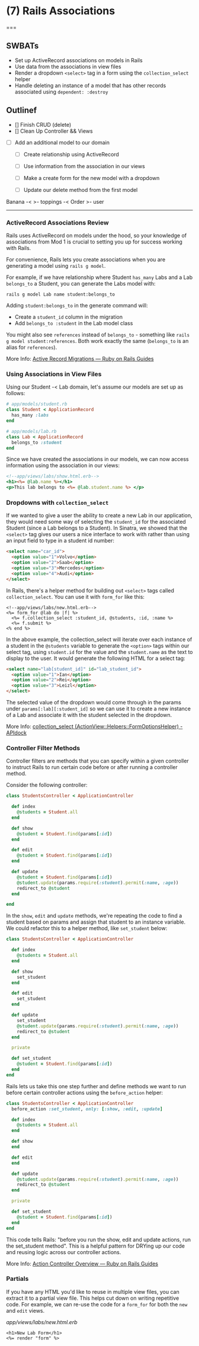 # (7) Rails Associations
===

## SWBATs
- Set up ActiveRecord associations on models in Rails
- Use data from the associations in view files
- Render a dropdown `<select>` tag in a form using the `collection_select` helper
- Handle deleting an instance of a model that has other records associated using `dependent: :destroy`

## Outlinef
- [] Finish CRUD (delete)
- [] Clean Up Controller && Views
- [ ] Add an additional model to our domain
  - [ ] Create relationship using ActiveRecord
  - [ ] Use information from the association in our views
  - [ ] Make a create form for the new model with a dropdown
  - [ ] Update our delete method from the first model




Banana -< >- toppings
       -< Order >-  user







  ----------------------------------------------------------------------------------------

### ActiveRecord Associations Review

Rails uses ActiveRecord on models under the hood, so your knowledge of associations from Mod 1 is crucial to setting you up for success working with Rails. 

For convenience, Rails lets you create associations when you are generating a model using `rails g model`. 

For example, if we have relationship where Student `has_many` Labs and a Lab `belongs_to` a Student, you can generate the Labs model with: 

`rails g model Lab name student:belongs_to`

Adding `student:belongs_to` in the generate command will:
- Create a `student_id` column in the migration
- Add `belongs_to :student` in the Lab model class
 
You might also see `references` instead of `belongs_to` - something like `rails g model student:references`. Both work exactly the same (`belongs_to` is an alias for `references`). 

More Info: [Active Record Migrations — Ruby on Rails Guides](https://guides.rubyonrails.org/active_record_migrations.html#creating-a-standalone-migration)

### Using Associations in View Files

Using our Student -< Lab domain, let's assume our models are set up as follows:

```rb
# app/models/student.rb
class Student < ApplicationRecord
  has_many :labs
end

# app/models/lab.rb
class Lab < ApplicationRecord
  belongs_to :student
end
```

Since we have created the associations in our models, we can now access information using the association in our views:

```html.erb
<!--app/views/labs/show.html.erb-->
<h1><%= @lab.name %></h1>
<p>This lab belongs to <%= @lab.student.name %> </p>
```

### Dropdowns with `collection_select`

If we wanted to give a user the ability to create a new Lab in our application, they would need some way of selecting the `student_id` for the associated Student (since a Lab belongs to a Student). In Sinatra, we showed that the `<select>` tag gives our users a nice interface to work with rather than using an input field to type in a student id number:

```html
<select name="car_id">
  <option value="1">Volvo</option>
  <option value="2">Saab</option>
  <option value="3">Mercedes</option>
  <option value="4">Audi</option>
</select>
```

In Rails, there's a helper method for building out `<select>` tags called `collection_select`. You can use it with `form_for` like this:

```erb
<!--app/views/labs/new.html.erb-->
<%= form_for @lab do |f| %>
  <%= f.collection_select :student_id, @students, :id, :name %>
  <%= f.submit %>
<% end %>
```

In the above example, the collection_select will iterate over each instance of a student in the `@students` variable to generate the `<option>` tags within our select tag, using `student.id` for the value and the `student.name` as the text to display to the user. It would generate the following HTML for a select tag:

```html
<select name="lab[student_id]" id="lab_student_id">
  <option value="1">Ian</option>
  <option value="2">Rei</option>
  <option value="3">Leizl</option>
</select>
```

The selected value of the dropdown would come through in the params under `params[:lab][:student_id]` so we can use it to create a new instance of a Lab and associate it with the student selected in the dropdown.

More Info: [collection_select (ActionView::Helpers::FormOptionsHelper) - APIdock](https://apidock.com/rails/ActionView/Helpers/FormOptionsHelper/collection_select)


### Controller Filter Methods

Controller filters are methods that you can specify within a given controller to instruct Rails to run certain code before or after running a controller method.

Consider the following controller:

```rb
class StudentsController < ApplicationController

  def index
    @students = Student.all
  end

  def show
    @student = Student.find(params[:id])
  end

  def edit
    @student = Student.find(params[:id])
  end

  def update
    @student = Student.find(params[:id])
    @student.update(params.require(:student).permit(:name, :age))
    redirect_to @student
  end

end
```

In the `show`, `edit` and `update` methods, we're repeating the code to find a student based on params and assign that student to an instance variable. We could refactor this to a helper method, like `set_student` below:

```rb
class StudentsController < ApplicationController

  def index
    @students = Student.all
  end

  def show
    set_student
  end

  def edit
    set_student
  end

  def update
    set_student
    @student.update(params.require(:student).permit(:name, :age))
    redirect_to @student
  end

  private

  def set_student
    @student = Student.find(params[:id])
  end
end
```

Rails lets us take this one step further and define methods we want to run before certain controller actions using the `before_action` helper:


```rb
class StudentsController < ApplicationController
  before_action :set_student, only: [:show, :edit, :update]

  def index
    @students = Student.all
  end

  def show
  end

  def edit
  end

  def update
    @student.update(params.require(:student).permit(:name, :age))
    redirect_to @student
  end

  private

  def set_student
    @student = Student.find(params[:id])
  end
end
```

This code tells Rails: "before you run the show, edit and update actions, run the set_student method". This is a helpful pattern for DRYing up our code and reusing logic across our controller actions.

More Info: [Action Controller Overview — Ruby on Rails Guides](https://guides.rubyonrails.org/action_controller_overview.html#filters)


### Partials

If you have any HTML you'd like to reuse in multiple view files, you can extract it to a partial view file. This helps cut down on writing repetitive code. For example, we can re-use the code for a `form_for` for both the `new` and `edit` views. 

*app/views/labs/new.html.erb*
```erb
<h1>New Lab Form</h1>
<%= render "form" %>
```